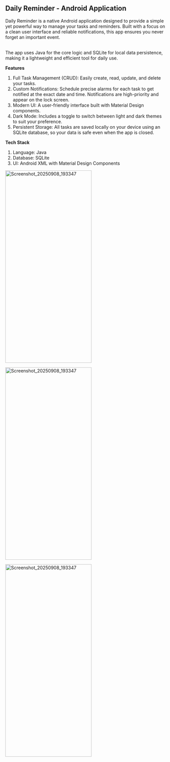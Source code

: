 ## Daily Reminder - Android Application
Daily Reminder is a native Android application designed to provide a simple yet powerful way to manage your tasks and reminders. Built with a focus on a clean user interface and reliable notifications, this app ensures you never forget an important event.<br/><br/>

The app uses Java for the core logic and SQLite for local data persistence, making it a lightweight and efficient tool for daily use.

**Features**<br/>
1. Full Task Management (CRUD): Easily create, read, update, and delete your tasks.
2. Custom Notifications: Schedule precise alarms for each task to get notified at the exact date and time. Notifications are high-priority and appear on the lock screen.
3. Modern UI: A user-friendly interface built with Material Design components.
4. Dark Mode: Includes a toggle to switch between light and dark themes to suit your preference.
5. Persistent Storage: All tasks are saved locally on your device using an SQLite database, so your data is safe even when the app is closed.

**Tech Stack**
1. Language: Java
2. Database: SQLite
3. UI: Android XML with Material Design Components<br/>


<img width="270" height="600" alt="Screenshot_20250908_193347" src="https://github.com/user-attachments/assets/4326ec3f-3ee5-4fb0-8aa5-87dd66bb1c75" /> <br/>

<img width="270" height="600" alt="Screenshot_20250908_193347" src="https://github.com/user-attachments/assets/4963bc37-fa10-4d4d-a374-b4458a33831c" /> <br/>

<img width="270" height="600" alt="Screenshot_20250908_193347" src="https://github.com/user-attachments/assets/01721f95-f28b-469a-a01a-d5ad4439187d" />




